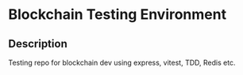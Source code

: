 # Blockchain Testing Environment

## Description

Testing repo for blockchain dev using express, vitest, TDD, Redis etc.
